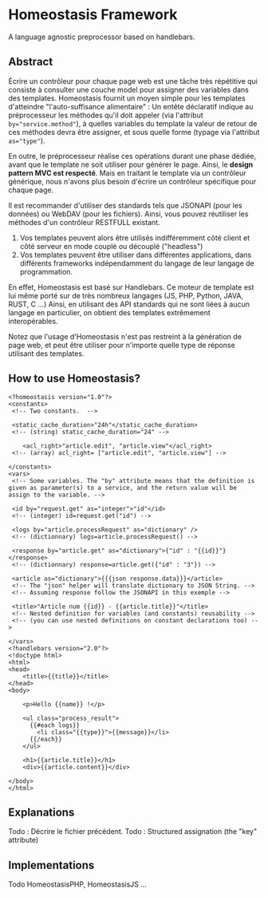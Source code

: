# Homeostasis Framework
A language agnostic preprocessor based on handlebars.

## Abstract

Écrire un contrôleur pour chaque page web est une tâche très répétitive qui consiste à consulter une couche model pour assigner des variables dans des templates. Homeostasis fournit un moyen simple pour les templates d'atteindre "l'auto-suffisance alimentaire" : Un entête déclaratif indique au préprocesseur les méthodes qu'il doit appeler (via l'attribut `by="service.method"`), à quelles variables du template la valeur de retour de ces méthodes devra être assigner, et sous quelle forme (typage via l'attribut `as="type"`).

En outre, le préprocesseur réalise ces opérations durant une phase dédiée, avant que le template ne soit utiliser pour générer le page. Ainsi, le **design pattern MVC est respecté**. Mais en traitant le template via un contrôleur générique, nous n'avons plus besoin d'écrire un contrôleur spécifique pour chaque page.

Il est recommander d'utiliser des standards tels que JSONAPI (pour les données) ou WebDAV (pour les fichiers). Ainsi, vous pouvez réutiliser les méthodes d'un contrôleur RESTFULL existant.

 1. Vos templates peuvent alors être utilisés indifféremment côté client et côté serveur en mode couplé ou découplé ("headless")
 2. Vos templates peuvent être utiliser dans différentes applications, dans différents frameworks indépendamment du langage de leur langage de programmation.
 
 En effet, Homeostasis est basé sur Handlebars. Ce moteur de template est lui même porté sur de très nombreux langages (JS, PHP, Python, JAVA, RUST, C ...)
 Ainsi, en utilisant des API standards qui ne sont liées à aucun langage en particulier, on obtient des templates extrêmement interopérables. 

Notez que l'usage d'Homeostasis n'est pas restreint à la génération de page web, et peut être utiliser pour n'importe quelle type de réponse utilisant des templates.

## How to use Homeostasis?

    <?homeostasis version="1.0"?>
	<constants>
	 <!-- Two constants.  -->
	 
	 <static_cache_duration>"24h"</static_cache_duration>
	 <!-- (string) static_cache_duration="24" -->
	  
		<acl_right>"article.edit", "article.view"</acl_right>
	 <!-- (array) acl_right= ["article.edit", "article.view"] -->
	    
	</constants>
	<vars>
	 <!-- Some variables. The "by" attribute means that the definition is given as parameter(s) to a service, and the return value will be assign to the variable. -->
	 
	 <id by="request.get" as="integer">"id"</id>
	 <!-- (integer) id=request.get("id") -->
	 
	 <logs by="article.processRequest" as="dictionary" />
	 <!-- (dictionnary) logs=article.processRequest() -->
	 
	 <response by="article.get" as="dictionary">{"id" : "{{id}}"}</response>
	 <!-- (dictionnary) response=article.get({"id" : "3"}) -->
	 
	 <article as="dictionary">{{{json response.data}}}</article>
	 <!-- The "json" helper will translate dictionary to JSON String. -->
	 <!-- Assuming response follow the JSONAPI in this exemple -->		
	 
	 <title>"Article num {{id}} - {{article.title}}"</title>
	 <!-- Nested definition for variables (and constants) reusability -->
	 <!-- (you can use nested definitions on constant declarations too) -->
	 
	</vars>
	<?handlebars version="2.0"?>
	<!doctype html>
	<html>
	<head>
		<title>{{title}}</title>
	</head>
	<body>
		
		<p>Hello {{name}} !</p>
		
		<ul class="process_result">
		  {{#each logs}}
			<li class="{{type}}">{{message}}</li>
		  {{/each}}
		</ul>
		
		<h1>{{article.title}}</h1>
		<div>{{article.content}}</div>

	</body>
	</html>

## Explanations
Todo : Décrire le fichier précédent.
Todo : Structured assignation (the "key" attribute)

## Implementations
Todo
HomeostasisPHP, HomeostasisJS ...
